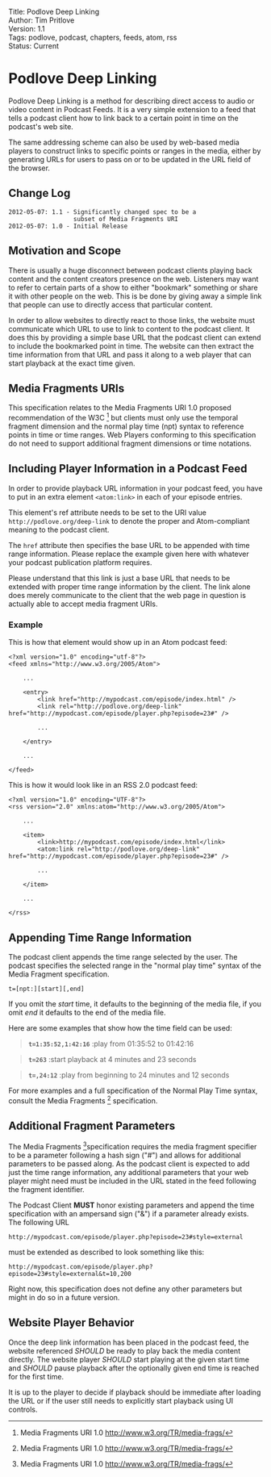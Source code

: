 Title: Podlove Deep Linking  
Author: Tim Pritlove  
Version: 1.1  
Tags: podlove, podcast, chapters, feeds, atom, rss  
Status: Current  

# Podlove Deep Linking #

Podlove Deep Linking is a method for describing direct access to audio or video content in Podcast Feeds. It is a very simple extension to a feed that tells a podcast client how to link back to a certain point in time on the podcast's web site.

The same addressing scheme can also be used by web-based media players to construct links to specific points or ranges in the media, either by generating URLs for users to pass on or to be updated in the URL field of the browser.

## Change Log

    2012-05-07: 1.1 - Significantly changed spec to be a
                      subset of Media Fragments URI
    2012-05-07: 1.0 - Initial Release

## Motivation and Scope ##

There is usually a huge disconnect between podcast clients playing back content and the content creators presence on the web. Listeners may want to refer to certain parts of a show to either "bookmark" something or share it with other people on the web. This is be done by giving away a simple link that people can use to directly access that particular content.

In order to allow websites to directly react to those links, the website must communicate which URL to use to link to content to the podcast client. It does this by providing a simple base URL that the podcast client can extend to include the bookmarked point in time. The website can then extract the time information from that URL and pass it along to a web player that can start playback at the exact time given.

## Media Fragments URIs ##

This specification relates to the Media Fragments URI 1.0  proposed recommendation of the W3C [^FRAGMENTS] but clients must only use the temporal fragment dimension and the normal play time (npt) syntax to reference points in time or time ranges. Web Players conforming to this specification do not need to support additional fragment dimensions or time notations.

## Including Player Information in a Podcast Feed ##

In order to provide playback URL information in your podcast feed, you have to put in an extra element `<atom:link>` in each of your episode entries.

This element's ref attribute needs to be set to the URI value `http://podlove.org/deep-link` to denote the proper and Atom-compliant meaning to the podcast client.

The `href` attribute then specifies the base URL to be appended with time range information. Please replace the example given here with whatever your podcast publication platform requires.

Please understand that this link is just a base URL that needs to be extended with proper time range information by the client. The link alone does merely communicate to the client that the web page in question is actually able to accept media fragment URIs.

### Example ###

This is how that element would show up in an Atom podcast feed:

	<?xml version="1.0" encoding="utf-8"?>
	<feed xmlns="http://www.w3.org/2005/Atom">
	
		...
	
		<entry>
			<link href="http://mypodcast.com/episode/index.html" />
			<link rel="http://podlove.org/deep-link" href="http://mypodcast.com/episode/player.php?episode=23#" />
		
			...
		
		</entry>
	
		...
		
	</feed>
This is how it would look like in an RSS 2.0 podcast feed:

	<?xml version="1.0" encoding="UTF-8"?>
	<rss version="2.0" xmlns:atom="http://www.w3.org/2005/Atom">
		
		...
		
		<item>
			<link>http://mypodcast.com/episode/index.html</link>
			<atom:link rel="http://podlove.org/deep-link" href="http://mypodcast.com/episode/player.php?episode=23#" />
			
			...
			
		</item>
		
		...
		
	</rss>


## Appending Time Range Information ##

The podcast client appends the time range selected by the user. The podcast specifies the selected range in the "normal play time" syntax of the Media Fragment specification.

	t=[npt:][start][,end]

If you omit the *start* time, it defaults to the beginning of the media file, if you omit *end* it defaults to the end of the media file.


Here are some examples that show how the time field can be used:

>**`t=1:35:52,1:42:16`**
:play from 01:35:52 to 01:42:16

>**`t=263`**
:start playback at 4 minutes and 23 seconds

>**`t=,24:12`**
:play from beginning to 24 minutes and 12 seconds

For more examples and a full specification of the Normal Play Time syntax, consult the Media Fragments [^FRAGMENTS] specification.

## Additional Fragment Parameters ##

The Media Fragments [^FRAGMENTS]specification requires the media fragment specifier to be a parameter following a hash sign ("#") and allows for additional parameters to be passed along. As the podcast client is expected to add just the time range information, any additional parameters that your web player might need must be included in the URL stated in the feed following the fragment identifier.

The Podcast Client **MUST** honor existing parameters and append the time specification with an ampersand sign ("&") if a parameter already exists. The following URL

	http://mypodcast.com/episode/player.php?episode=23#style=external

must be extended as described to look something like this:

	http://mypodcast.com/episode/player.php?episode=23#style=external&t=10,200

Right now, this specification does not define any other parameters but might in do so in a future version.

## Website Player Behavior ##

Once the deep link information has been placed in the podcast feed, the website referenced *SHOULD* be ready to play back the media content directly. The website player *SHOULD* start playing at the given start time and *SHOULD* pause playback after the optionally given end time is reached for the first time.

It is up to the player to decide if playback should be immediate after loading the URL or if the user still needs to explicitly start playback using UI controls.

[^FRAGMENTS]: Media Fragments URI 1.0 <http://www.w3.org/TR/media-frags/>
